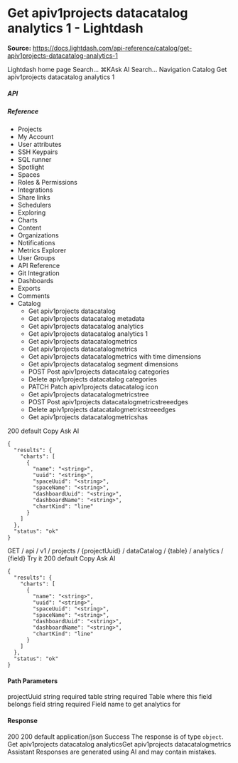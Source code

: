# Get apiv1projects datacatalog analytics 1 - Lightdash

**Source:** https://docs.lightdash.com/api-reference/catalog/get-apiv1projects-datacatalog-analytics-1

Lightdash home page
Search...
⌘KAsk AI
Search...
Navigation
Catalog
Get apiv1projects datacatalog analytics 1
##### API


##### Reference
  * Projects
  * My Account
  * User attributes
  * SSH Keypairs
  * SQL runner
  * Spotlight
  * Spaces
  * Roles & Permissions
  * Integrations
  * Share links
  * Schedulers
  * Exploring
  * Charts
  * Content
  * Organizations
  * Notifications
  * Metrics Explorer
  * User Groups
  * API Reference
  * Git Integration
  * Dashboards
  * Exports
  * Comments
  * Catalog
    * Get apiv1projects datacatalog
    * Get apiv1projects datacatalog metadata
    * Get apiv1projects datacatalog analytics
    * Get apiv1projects datacatalog analytics 1
    * Get apiv1projects datacatalogmetrics
    * Get apiv1projects datacatalogmetrics 
    * Get apiv1projects datacatalogmetrics with time dimensions
    * Get apiv1projects datacatalog segment dimensions
    * POST
Post apiv1projects datacatalog categories
    * Delete apiv1projects datacatalog categories
    * PATCH
Patch apiv1projects datacatalog icon
    * Get apiv1projects datacatalogmetricstree
    * POST
Post apiv1projects datacatalogmetricstreeedges
    * Delete apiv1projects datacatalogmetricstreeedges 
    * Get apiv1projects datacatalogmetricshas


200
default
Copy
Ask AI
```
{
  "results": {
    "charts": [
      {
        "name": "<string>",
        "uuid": "<string>",
        "spaceUuid": "<string>",
        "spaceName": "<string>",
        "dashboardUuid": "<string>",
        "dashboardName": "<string>",
        "chartKind": "line"
      }
    ]
  },
  "status": "ok"
}
```

GET
/
api
/
v1
/
projects
/
{projectUuid}
/
dataCatalog
/
{table}
/
analytics
/
{field}
Try it
200
default
Copy
Ask AI
```
{
  "results": {
    "charts": [
      {
        "name": "<string>",
        "uuid": "<string>",
        "spaceUuid": "<string>",
        "spaceName": "<string>",
        "dashboardUuid": "<string>",
        "dashboardName": "<string>",
        "chartKind": "line"
      }
    ]
  },
  "status": "ok"
}
```

#### Path Parameters
projectUuid
string
required
table
string
required
Table where this field belongs
field
string
required
Field name to get analytics for
#### Response
200
200 default
application/json
Success
The response is of type `object`.
Get apiv1projects datacatalog analyticsGet apiv1projects datacatalogmetrics
Assistant
Responses are generated using AI and may contain mistakes.


